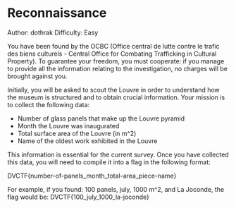 # Reconnaissance

Author: dothrak
Difficulty: Easy

You have been found by the OCBC (Office central de lutte contre le trafic des biens culturels - Central Office for Combating Trafficking in Cultural Property). To guarantee your freedom, you must cooperate: if you manage to provide all the information relating to the investigation, no charges will be brought against you.

Initially, you will be asked to scout the Louvre in order to understand how the museum is structured and to obtain crucial information. Your mission is to collect the following data:

- Number of glass panels that make up the Louvre pyramid
- Month the Louvre was inaugurated
- Total surface area of the Louvre (in m^2)
- Name of the oldest work exhibited in the Louvre

This information is essential for the current survey. Once you have collected this data, you will need to compile it into a flag in the following format:

DVCTF{number-of-panels_month_total-area_piece-name}

For example, if you found: 100 panels, july, 1000 m^2, and La Joconde, the flag would be: DVCTF{100_july_1000_la-joconde}
